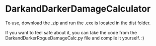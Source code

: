 # DarkandDarkerDamageCalculator
 
To use, download the .zip and run the .exe is located in the dist folder.

If you want to feel safe about it, you can take the code from the DarkandDarkerRogueDamageCalc.py file and compile it yourself. :) 
